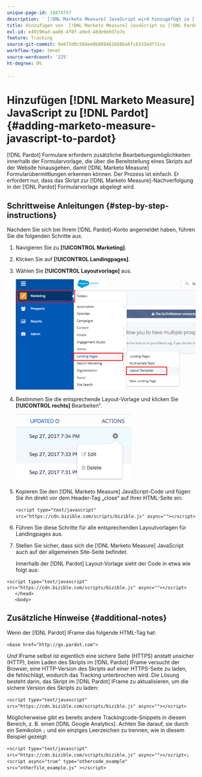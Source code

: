 ```yaml
---
unique-page-id: 18874757
description: ' [!DNL Marketo Measure] JavaScript wird hinzugefügt zu [!DNL Pardot] - [!DNL Marketo Measure]'
title: Hinzufügen von  [!DNL Marketo Measure] JavaScript zu [!DNL Pardot]
exl-id: e49190ad-aa86-4f8f-a9ed-48de9e937a7e
feature: Tracking
source-git-commit: 9e672d0c568ee0b889461bb8ba6fc6333edf31ce
workflow-type: tm+mt
source-wordcount: '225'
ht-degree: 0%

---
```


# Hinzufügen [!DNL Marketo Measure] JavaScript zu [!DNL Pardot] {#adding-marketo-measure-javascript-to-pardot}

[!DNL Pardot] Formulare erfordern zusätzliche Bearbeitungsmöglichkeiten innerhalb der Formularvorlage, die über die Bereitstellung eines Skripts auf der Website hinausgehen, damit [!DNL Marketo Measure] Formularübermittlungen erkennen können. Der Prozess ist einfach. Er erfordert nur, dass das Skript zur [!DNL Marketo Measure]-Nachverfolgung in der [!DNL Pardot] Formularvorlage abgelegt wird.

## Schrittweise Anleitungen {#step-by-step-instructions}

Nachdem Sie sich bei Ihrem [!DNL Pardot]-Konto angemeldet haben, führen Sie die folgenden Schritte aus.

1. Navigieren Sie zu **[!UICONTROL Marketing]**.

1. Klicken Sie auf **[!UICONTROL Landingpages]**.

1. Wählen Sie **[!UICONTROL Layoutvorlage]** aus.

   ![](assets/1-3.png)

1. Bestimmen Sie die entsprechende Layout-Vorlage und klicken Sie **[!UICONTROL rechts]** Bearbeiten“.

   ![](assets/2-1.png)

1. Kopieren Sie den [!DNL Marketo Measure] JavaScript-Code und fügen Sie ihn direkt vor dem Header-Tag „close“ auf Ihrer HTML-Seite ein.

   `<script type="text/javascript" src="https://cdn.bizible.com/scripts/bizible.js" async=""></script>`

1. Führen Sie diese Schritte für alle entsprechenden Layoutvorlagen für Landingpages aus.

1. Stellen Sie sicher, dass sich die [!DNL Marketo Measure] JavaScript auch auf der allgemeinen Site-Seite befindet.

   Innerhalb der [!DNL Pardot] Layout-Vorlage sieht der Code in etwa wie folgt aus:

```text
<script type="text/javascript" src="https://cdn.bizible.com/scripts/bizible.js" async=""></script>
   </head>
   <body>
```

## Zusätzliche Hinweise {#additional-notes}

Wenn der [!DNL Pardot] IFrame das folgende HTML-Tag hat:

`<base href="http://go.pardot.com">`

_Und_ IFrame selbst ist eigentlich eine sichere Seite (HTTPS) anstatt unsicher (HTTP), beim Laden des Skripts im [!DNL Pardot] IFrame versucht der Browser, eine HTTP-Version des Skripts auf einer HTTPS-Seite zu laden, die fehlschlägt, wodurch das Tracking unterbrochen wird. Die Lösung besteht darin, das Skript im [!DNL Pardot] IFrame zu aktualisieren, um die sichere Version des Skripts zu laden:

`<script type="text/javascript" src="https://cdn.bizible.com/scripts/bizible.js" async=""></script>`

Möglicherweise gibt es bereits andere Trackingcode-Snippets in diesem Bereich, z. B. einen [!DNL Google Analytics]. Achten Sie darauf, sie durch ein Semikolon `;` und ein einziges Leerzeichen zu trennen, wie in diesem Beispiel gezeigt:

`<script type="text/javascript" src="https://cdn.bizible.com/scripts/bizible.js" async=""></script>; <script async="true" type="othercode_example" src="otherfile_example.js" ></script>`
